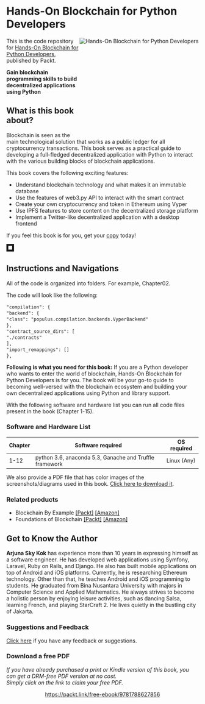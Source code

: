 # Hands-On Blockchain for Python Developers

<a href="https://www.packtpub.com/big-data-and-business-intelligence/hands-blockchain-python-developers?utm_source=github&utm_medium=repository&utm_campaign=9781788627856"><img src="https://d1ldz4te4covpm.cloudfront.net/sites/default/files/imagecache/ppv4_main_book_cover/cover_7856.png" alt="Hands-On Blockchain for Python Developers" height="256px" align="right"></a>

This is the code repository for [Hands-On Blockchain for Python Developers](https://www.packtpub.com/big-data-and-business-intelligence/hands-blockchain-python-developers?utm_source=github&utm_medium=repository&utm_campaign=9781788627856), published by Packt.

**Gain blockchain programming skills to build decentralized applications using Python**

## What is this book about?
Blockchain is seen as the main technological solution that works as a public ledger for all cryptocurrency transactions. This book serves as a practical guide to developing a full-fledged decentralized application with Python to interact with the various building blocks of blockchain applications.

This book covers the following exciting features:
* Understand blockchain technology and what makes it an immutable database
* Use the features of web3.py API to interact with the smart contract
* Create your own cryptocurrency and token in Ethereum using Vyper
* Use IPFS features to store content on the decentralized storage platform
* Implement a Twitter-like decentralized application with a desktop frontend

If you feel this book is for you, get your [copy](https://www.amazon.com/dp/1788627857) today!

<a href="https://www.packtpub.com/?utm_source=github&utm_medium=banner&utm_campaign=GitHubBanner"><img src="https://raw.githubusercontent.com/PacktPublishing/GitHub/master/GitHub.png" alt="https://www.packtpub.com/" border="5" /></a>


## Instructions and Navigations
All of the code is organized into folders. For example, Chapter02.

The code will look like the following:
```
"compilation": {
"backend": {
"class": "populus.compilation.backends.VyperBackend"
},
"contract_source_dirs": [
"./contracts"
],
"import_remappings": []
},
```

**Following is what you need for this book:**
If you are a Python developer who wants to enter the world of blockchain, Hands-On Blockchain for Python Developers is for you. The book will be your go-to guide to becoming well-versed with the blockchain ecosystem and building your own decentralized applications using Python and library support.	

With the following software and hardware list you can run all code files present in the book (Chapter 1-15).

### Software and Hardware List

| Chapter  | Software required                   | OS required                        |
| -------- | ------------------------------------| -----------------------------------|
| 1-12     | python 3.6, anaconda 5.3, Ganache and Truffle framework                  | Linux (Any) |


We also provide a PDF file that has color images of the screenshots/diagrams used in this book. [Click here to download it](https://www.packtpub.com/sites/default/files/downloads/9781788627856_ColorImages.pdf).


### Related products <Other books you may enjoy>
* Blockchain By Example [[Packt]](https://www.packtpub.com/big-data-and-business-intelligence/blockchain-example?utm_source=github&utm_medium=repository&utm_campaign=9781788475686) [[Amazon]](https://www.amazon.com/dp/1788475682)
* Foundations of Blockchain [[Packt]](https://www.packtpub.com/big-data-and-business-intelligence/foundations-blockchain?utm_source=github&utm_medium=repository&utm_campaign=9781789139396) [[Amazon]](https://www.amazon.com/dp/1789139392)

## Get to Know the Author
**Arjuna Sky Kok** has experience more than 10 years in expressing himself as a software engineer. He has developed web applications using Symfony, Laravel, Ruby on Rails, and Django. He also has built mobile applications on top of Android and iOS platforms. Currently, he is researching Ethereum technology. Other than that, he teaches Android and iOS programming to students.
He graduated from Bina Nusantara University with majors in Computer Science and Applied Mathematics. He always strives to become a holistic person by enjoying leisure activities, such as dancing Salsa, learning French, and playing StarCraft 2. He lives quietly
in the bustling city of Jakarta.


### Suggestions and Feedback
[Click here](https://docs.google.com/forms/d/e/1FAIpQLSdy7dATC6QmEL81FIUuymZ0Wy9vH1jHkvpY57OiMeKGqib_Ow/viewform) if you have any feedback or suggestions.
### Download a free PDF

 <i>If you have already purchased a print or Kindle version of this book, you can get a DRM-free PDF version at no cost.<br>Simply click on the link to claim your free PDF.</i>
<p align="center"> <a href="https://packt.link/free-ebook/9781788627856">https://packt.link/free-ebook/9781788627856 </a> </p>